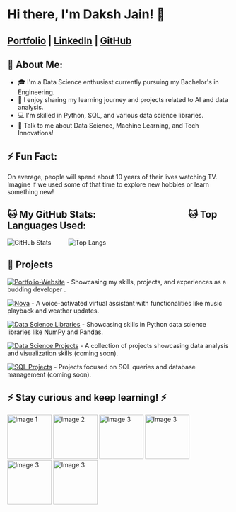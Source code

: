 # Hi there, I'm Daksh Jain! 👋

## [Portfolio](https://itsdakshjain.github.io/Portfolio-Website/#) | [LinkedIn](https://www.linkedin.com/in/daksh-jain-6b31772b9) | [GitHub](https://github.com/itsdakshjain)

## 🤵 About Me:
- 🎓 I'm a Data Science enthusiast currently pursuing my Bachelor's in Engineering.
- 📝 I enjoy sharing my learning journey and projects related to AI and data analysis.
- 💻 I'm skilled in Python, SQL, and various data science libraries.
- 💬 Talk to me about Data Science, Machine Learning, and Tech Innovations!

## ⚡ Fun Fact:
On average, people will spend about 10 years of their lives watching TV. Imagine if we used some of that time to explore new hobbies or learn something new!

## 🐱 My GitHub Stats: &nbsp;&nbsp;&nbsp;&nbsp;&nbsp;&nbsp;&nbsp;&nbsp;&nbsp;&nbsp;&nbsp;&nbsp;&nbsp;&nbsp;&nbsp;&nbsp;&nbsp;&nbsp;&nbsp;&nbsp;&nbsp;&nbsp;&nbsp;&nbsp;&nbsp;&nbsp;&nbsp;&nbsp;&nbsp;&nbsp;&nbsp;&nbsp;&nbsp;&nbsp;&nbsp;&nbsp;&nbsp;&nbsp;&nbsp;&nbsp;        🐱 Top Languages Used:
![GitHub Stats](https://github-readme-stats.vercel.app/api?username=itsdakshjain&show_icons=true&theme=radical)  &nbsp;&nbsp;&nbsp;&nbsp;&nbsp;&nbsp;&nbsp;&nbsp;  ![Top Langs](https://github-readme-stats.vercel.app/api/top-langs/?username=itsdakshjain&layout=compact&theme=radical)

## 🚀 Projects

[![Portfolio-Website](https://img.shields.io/badge/Portfolio%20Website-fd7e14?style=for-the-badge&logoColor=white)](https://github.com/itsdakshjain/Portfolio-Website) - Showcasing my skills, projects, and experiences as a budding developer .

[![Nova](https://img.shields.io/badge/Nova-007bff?style=for-the-badge&logoColor=white)](https://github.com/itsdakshjain/Virtual-Assistant) - A voice-activated virtual assistant with functionalities like music playback and weather updates.

[![Data Science Libraries](https://img.shields.io/badge/Data%20Science%20Libraries-28a745?style=for-the-badge&logoColor=white)](https://github.com/itsdakshjain/Python-Data-Science-Libraries) - Showcasing skills in Python data science libraries like NumPy and Pandas.

[![Data Science Projects](https://img.shields.io/badge/Data%20Science%20Projects-007bff?style=for-the-badge&logoColor=white)](link-to-your-data-science-repo) - A collection of projects showcasing data analysis and visualization skills (coming soon).

[![SQL Projects](https://img.shields.io/badge/SQL%20Projects-fd7e14?style=for-the-badge&logoColor=white)](link-to-your-sql-repo) - Projects focused on SQL queries and database management (coming soon).





## ⚡️ Stay curious and keep learning! ⚡️


<img src="https://github.com/user-attachments/assets/ac95e055-31df-435d-8600-62a5f50123e2" alt="Image 1" width="100" />
<img src="https://github.com/user-attachments/assets/7373c117-ca7c-4df2-b1f9-3683054c3c46" alt="Image 2" width="100" />
<img src="https://github.com/user-attachments/assets/9bf73f65-cfc7-4397-a55e-5924dc0ee248" alt="Image 3" width="100" />
<img src="https://github.com/user-attachments/assets/4520083e-4d2b-47c3-8f2b-f2799f0a57e8" alt="Image 3" width="100" />
<img src="https://github.com/user-attachments/assets/ed71eacc-6cb5-406f-a75b-4907265add3d" alt="Image 3" width="100" />
<img src="https://github.com/user-attachments/assets/685c5457-4ecf-4c37-acf4-fcbb3adaa48e" alt="Image 3" width="100" />






